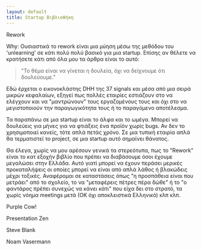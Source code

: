 ```yaml
---
layout: default
title: Startup Βιβλιοθήκη 
---
```


Rework

Why: Ουσιαστικά το rework είναι μια μύηση μέσω της μεθόδου του 'unlearning' σε κάτι πολύ πολύ βασικό για μια startup. Επίσης αν θέλετε να κρατήσετε κάτι από όλα μου τα άρθρα είναι το αυτό:
> "Το θέμα είναι να γίνεται η δουλεία, όχι να δείχνουμε ότι δουλεύουμε."

Εδώ έρχεται ο εικονοκλάστης DHH της 37 signals και μέσα από μια σειρά μικρών κεφαλαίων, εξηγεί πως πολλές εταιρίες εστιάζουν στο να ελέγχουν και να "μαντρώνουν" τους εργαζομένους τους και όχι στο να μεγιστοποιούν την παραγωγικότητα τους ή το παραγόμενο αποτέλεσμα.

Τα παραπάνω σε μια startup είναι το άλφα και το ωμέγα. Μπορεί να δουλεύεις για μήνες για να φτιάξεις ένα προϊόν χωρίς bugs. Αν δεν το χρησιμοποιεί κανείς, τότε απλά πετάς χρόνο. Σε μια τυπική εταιρία απλά θα τερματιστεί το project, σε μια startup αυτό σημαίνει θάνατος.

Θα έλεγα, χωρίς να μου αρέσουν γενικά τα στερεότυπα, πως το "Rework" είναι το κατ εξοχήν βιβλίο που πρέπει να διαβάσουμε όσοι έχουμε μεγαλώσει στην Ελλάδα. Αυτό γιατί μπορεί να έχουν περάσει μερικές προκαταλήψεις οι οποίες μπορεί να είναι από απλά λάθος ή βλακώδεις μέχρι τοξικές. Αναφέρομαι σε καταστάσεις όπως "η προσπάθεια είναι που μετράει" από το σχολείο, το να "μεταφέρεις πέτρες πέρα δώθε" ή το "ο φαντάρος πρέπει συνεχώς να κάνει κάτι" που είχα δει στο στρατό, τα χωρίς νόημα meetings μετά (ΟΚ όχι αποκλειστικά Ελληνικό) κλπ κλπ.

Purple Cow!

Presentation Zen

Steve Blank

Noam Vasermann
